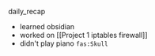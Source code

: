 daily_recap
- learned obsidian
- worked on [[Project 1 iptables firewall]]
- didn't play piano `fas:Skull`